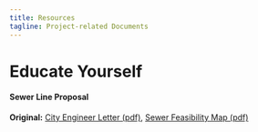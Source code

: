 ```yaml
---
title: Resources
tagline: Project-related Documents
---
```


# Educate Yourself
#### Sewer Line Proposal
**Original:**
[City Engineer Letter (pdf)](https://www.keepandshare.com/doc2/119678/city-engineer-letter-pdf-389k?da=y), [Sewer Feasibility Map (pdf)](https://www.keepandshare.com/doc2/119679/sewer-feasibility-map-pdf-537k?da=y)